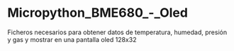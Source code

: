 # Micropython_BME680_-_Oled
Ficheros necesarios para obtener datos de temperatura, humedad, presión y gas y mostrar en una pantalla oled 128x32
